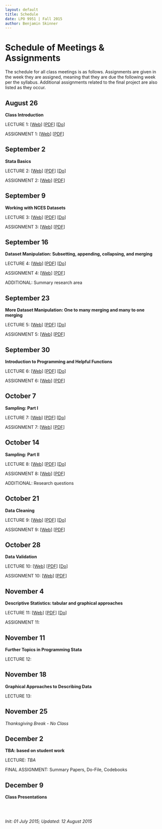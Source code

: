 ```yaml
---
layout: default
title: Schedule
date: LPO 9951 | Fall 2015
author: Benjamin Skinner
---
```


# Schedule of Meetings & Assignments

The schedule for all class meetings is as follows. Assignments are given in the week they are assigned, meaning that they are due the following week per the syllabus. Additional assignments related to the final project are also listed as they occur.

## August 26

**Class Introduction**  

LECTURE 1: [[Web](https://cdn.rawgit.com/btskinner/lpo9951/5cfc341f1ec7af1ca673277025afa9622bd25e80/lecture/lecture1_introduction.html)] [[PDF](https://github.com/btskinner/lpo9951/raw/master/lecture/lecture1_introduction.pdf)] [[Do](https://github.com/btskinner/lpo9951/raw/master/do/lecture1_introduction.do)]   

ASSIGNMENT 1: [[Web](https://cdn.rawgit.com/btskinner/lpo9951/master/assignments/assignment1.html)] [[PDF](https://github.com/btskinner/lpo9951/raw/master/assignments/assignment1.pdf)]  


## September 2

**Stata Basics**

LECTURE 2: [[Web](https://cdn.rawgit.com/btskinner/lpo9951/master/lecture/lecture2_stata_basics.html)] [[PDF](https://github.com/btskinner/lpo9951/raw/master/lecture/lecture2_stata_basics.pdf)] [[Do](https://github.com/btskinner/lpo9951/raw/master/do/lecture2_stata_basics.do)]     

ASSIGNMENT 2: [[Web](https://cdn.rawgit.com/btskinner/lpo9951/master/assignments/assignment2.html)] [[PDF](https://github.com/btskinner/lpo9951/raw/master/assignments/assignment2.pdf)]  


## September 9

**Working with NCES Datasets**

LECTURE 3: [[Web](https://cdn.rawgit.com/btskinner/lpo9951/5cfc341f1ec7af1ca673277025afa9622bd25e80/lecture/lecture3_nces_datasets.html)]  [[PDF](https://github.com/btskinner/lpo9951/raw/master/lecture/lecture3_nces_datasets.pdf)] [[Do](https://github.com/btskinner/lpo9951/raw/master/do/lecture3_nces_datasets.do)]    

ASSIGNMENT 3: [[Web](https://cdn.rawgit.com/btskinner/lpo9951/master/assignments/assignment3.html)] [[PDF](https://github.com/btskinner/lpo9951/raw/master/assignments/assignment3.pdf)]

## September 16

**Dataset Manipulation: Subsetting, appending, collapsing, and merging**

LECTURE 4: [[Web](https://cdn.rawgit.com/btskinner/lpo9951/master/lecture/lecture4_dataset_manipulation.html)]  [[PDF](https://github.com/btskinner/lpo9951/raw/master/lecture/lecture4_dataset_manipulation.pdf)] [[Do](https://github.com/btskinner/lpo9951/raw/master/do/lecture4_dataset_manipulation.do)]   

ASSIGNMENT 4: [[Web](https://cdn.rawgit.com/btskinner/lpo9951/master/assignments/assignment4.html)] [[PDF](https://github.com/btskinner/lpo9951/raw/master/assignments/assignment4.pdf)]

ADDITIONAL: Summary research area


## September 23

**More Dataset Manipulation: One to many merging and many to one merging**

LECTURE 5: [[Web](https://cdn.rawgit.com/btskinner/lpo9951/master/lecture/lecture5_more_dataset_manipulation.html)]  [[PDF](https://github.com/btskinner/lpo9951/raw/master/lecture/lecture5_more_dataset_manipulation.pdf)] [[Do](https://github.com/btskinner/lpo9951/raw/master/do/lecture5_more_dataset_manipulation.do)]   

ASSIGNMENT 5: [[Web](https://cdn.rawgit.com/btskinner/lpo9951/master/assignments/assignment5.html)] [[PDF](https://github.com/btskinner/lpo9951/raw/master/assignments/assignment5.pdf)]  

## September 30

**Introduction to Programming and Helpful Functions**

LECTURE 6: [[Web](https://cdn.rawgit.com/btskinner/lpo9951/master/lecture/lecture6_programming.html)]  [[PDF](https://github.com/btskinner/lpo9951/raw/master/lecture/lecture6_programming.pdf)] [[Do](https://github.com/btskinner/lpo9951/raw/master/do/lecture6_programming.do)]   

ASSIGNMENT 6: [[Web](https://cdn.rawgit.com/btskinner/lpo9951/master/assignments/assignment6.html)] [[PDF](https://github.com/btskinner/lpo9951/raw/master/assignments/assignment6.pdf)]  

## October 7

**Sampling: Part I**

LECTURE 7: [[Web](https://cdn.rawgit.com/btskinner/lpo9951/master/lecture/lecture7_sampling_part1.html)]  [[PDF](https://github.com/btskinner/lpo9951/raw/master/lecture/lecture7_sampling_part1.pdf)] [[Do](https://github.com/btskinner/lpo9951/raw/master/do/lecture7_sampling_part1.do)]   

ASSIGNMENT 7: [[Web](https://cdn.rawgit.com/btskinner/lpo9951/master/assignments/assignment7.html)] [[PDF](https://github.com/btskinner/lpo9951/raw/master/assignments/assignment7.pdf)]  

## October 14

**Sampling: Part II**

LECTURE 8: [[Web](https://cdn.rawgit.com/btskinner/lpo9951/master/lecture/lecture8_sampling_part2.html)]  [[PDF](https://github.com/btskinner/lpo9951/raw/master/lecture/lecture8_sampling_part2.pdf)] [[Do](https://github.com/btskinner/lpo9951/raw/master/do/lecture8_sampling_part2.do)]   

ASSIGNMENT 8: [[Web](https://cdn.rawgit.com/btskinner/lpo9951/master/assignments/assignment8.html)] [[PDF](https://github.com/btskinner/lpo9951/raw/master/assignments/assignment8.pdf)]  

ADDITIONAL: Research questions

## October 21

**Data Cleaning**

LECTURE 9: [[Web](https://cdn.rawgit.com/btskinner/lpo9951/master/lecture/lecture9_cleaning.html)]  [[PDF](https://github.com/btskinner/lpo9951/raw/master/lecture/lecture9_cleaning.pdf)] [[Do](https://github.com/btskinner/lpo9951/raw/master/do/lecture9_cleaning.do)]   

ASSIGNMENT 9: [[Web](https://cdn.rawgit.com/btskinner/lpo9951/master/assignments/assignment9.html)] [[PDF](https://github.com/btskinner/lpo9951/raw/master/assignments/assignment9.pdf)]  

## October 28

**Data Validation**

LECTURE 10: [[Web](https://cdn.rawgit.com/btskinner/lpo9951/master/lecture/lecture10_validation.html)]  [[PDF](https://github.com/btskinner/lpo9951/raw/master/lecture/lecture10_validation.pdf)] [[Do](https://github.com/btskinner/lpo9951/raw/master/do/lecture10_validation.do)]   

ASSIGNMENT 10: [[Web](https://cdn.rawgit.com/btskinner/lpo9951/master/assignments/assignment10.html)] [[PDF](https://github.com/btskinner/lpo9951/raw/master/assignments/assignment10.pdf)]  

## November 4

**Descriptive Statistics: tabular and graphical approaches**

LECTURE 11: [[Web](https://cdn.rawgit.com/btskinner/lpo9951/master/lecture/lecture11_descriptives.html)]  [[PDF](https://github.com/btskinner/lpo9951/raw/master/lecture/lecture11_descriptives.pdf)] [[Do](https://github.com/btskinner/lpo9951/raw/master/do/lecture11_descriptives.do)]   

ASSIGNMENT 11:  


## November 11

**Further Topics in Programming Stata**

LECTURE 12: 

## November 18

**Graphical Approaches to Describing Data**

LECTURE 13: 


## November 25

*Thanksgiving Break - No Class*


## December 2

**TBA: based on student work**

LECTURE: *TBA* 

FINAL ASSIGNMENT: Summary Papers, Do-File, Codebooks

## December 9

**Class Presentations**



<br><br>

*Init: 01 July 2015; Updated: 12 August 2015*

<br>




